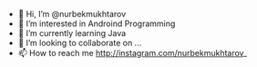 - 👋 Hi, I’m @nurbekmukhtarov
- 👀 I’m interested in Androind Programming
- 🌱 I’m currently learning Java
- 💞️ I’m looking to collaborate on ...
- 📫 How to reach me http://instagram.com/nurbekmukhtarov_

<!---
nurbekmukhtarov/nurbekmukhtarov is a ✨ special ✨ repository because its `README.md` (this file) appears on your GitHub profile.
You can click the Preview link to take a look at your changes.
--->
